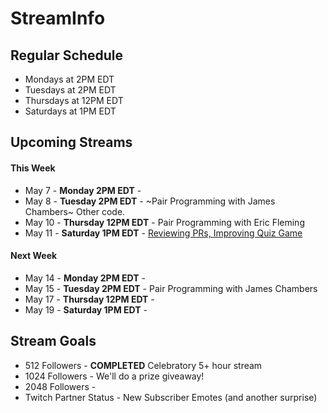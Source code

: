 # StreamInfo

## Regular Schedule

 - Mondays at 2PM EDT
 - Tuesdays at 2PM EDT
 - Thursdays at 12PM EDT
 - Saturdays at 1PM EDT
 

## Upcoming Streams

#### This Week

 - May 7 - **Monday 2PM EDT** - 
 - May 8 - **Tuesday 2PM EDT** - ~Pair Programming with James Chambers~ Other code.
 - May 10 - **Thursday 12PM EDT** - Pair Programming with Eric Fleming
 - May 11 - **Saturday 1PM EDT** - [Reviewing PRs, Improving Quiz Game](Streams/2018-05-12.md)
 
#### Next Week

 - May 14 - **Monday 2PM EDT** - 
 - May 15 - **Tuesday 2PM EDT** - Pair Programming with James Chambers
 - May 17 - **Thursday 12PM EDT** - 
 - May 19 - **Saturday 1PM EDT** - 
 
## Stream Goals

 - 512 Followers - **COMPLETED** Celebratory 5+ hour stream
 - 1024 Followers - We'll do a prize giveaway!
 - 2048 Followers - 
 - Twitch Partner Status - New Subscriber Emotes (and another surprise)
